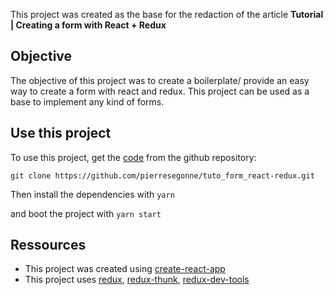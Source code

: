 This project was created as the base for the redaction of the article **Tutorial | Creating a form with React + Redux** 

## Objective

The objective of this project was to create a boilerplate/ provide an easy
way to create a form with react and redux. This project can be used as a base to implement any kind of forms.

## Use this project

To use this project, get the [code](https://github.com/pierresegonne/tuto_form_react-redux) from the github repository:

```git clone https://github.com/pierresegonne/tuto_form_react-redux.git```

Then install the dependencies with ```yarn```

and boot the project with ```yarn start```

## Ressources

* This project was created using [create-react-app](https://github.com/facebook/create-react-app)
* This project uses [redux](https://redux.js.org/basics/usage-with-react
), [redux-thunk](https://github.com/reduxjs/redux-thunk), [redux-dev-tools](https://github.com/zalmoxisus/redux-devtools-extension)


